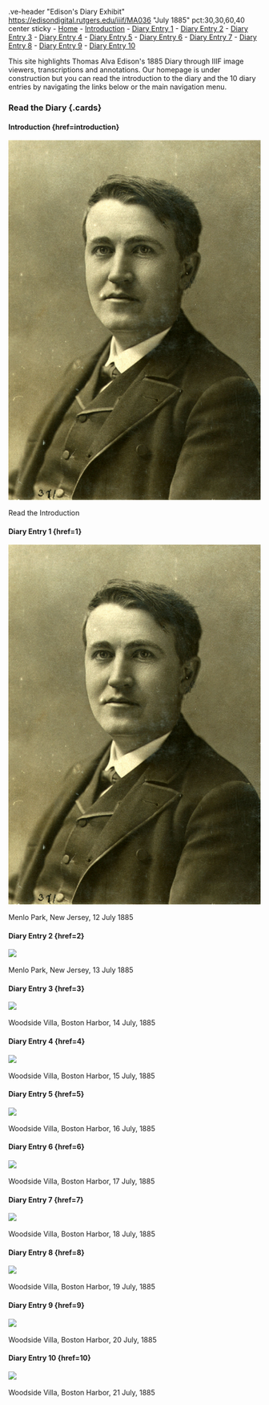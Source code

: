 .ve-header "Edison's Diary Exhibit" https://edisondigital.rutgers.edu/iiif/MA036 "July 1885" pct:30,30,60,40 center sticky
    - [Home](/)
    - [Introduction](/introduction)
    - [Diary Entry 1](/1)
    - [Diary Entry 2](/2)
    - [Diary Entry 3](/3)
    - [Diary Entry 4](/4)
    - [Diary Entry 5](/5)
    - [Diary Entry 6](/6)
    - [Diary Entry 7](/7)
    - [Diary Entry 8](/8)
    - [Diary Entry 9](/9)
    - [Diary Entry 10](/10)
    
This site highlights Thomas Alva Edison's 1885 Diary through IIIF image viewers, transcriptions and annotations. Our homepage is under construction but you can read the introduction to the diary and the 10 diary entries by navigating the links below or the main navigation menu. 

### Read the Diary {.cards}

#### Introduction {href=introduction}

![](https://raw.githubusercontent.com/edisonpapers/media/main/ThomasAlvaEdison1884/Thomas_Alva_Edison_1884.jpg)

Read the Introduction 

#### Diary Entry 1 {href=1}

![](https://github.com/edisonpapers/media/blob/main/ThomasAlvaEdison1884/Thomas_Alva_Edison_1884.jpg#:~:text=ThomasAlvaEdison1884-,Thomas_Alva_Edison_1884,-.jpg)

Menlo Park, New Jersey, 12 July 1885

#### Diary Entry 2 {href=2}

![](https://iiif.juncture-digital.org/thumbnail/wc:High_Street%2C_Canterbury%2C_Kent.jpg)

Menlo Park, New Jersey, 13 July 1885

#### Diary Entry 3 {href=3}

![](https://iiif.juncture-digital.org/thumbnail/wc:Canterbury_cathedral_20160901.jpg)

Woodside Villa, Boston Harbor, 14 July, 1885

#### Diary Entry 4 {href=4}

![](https://iiif.juncture-digital.org/thumbnail/wc:Dane_John_gardens_-_geograph.org.uk_-_746465.jpg)

Woodside Villa, Boston Harbor, 15 July, 1885

#### Diary Entry 5 {href=5}

![](https://iiif.juncture-digital.org/thumbnail/wc:Dane_John_mound_-_geograph.org.uk_-_2277327.jpg)

Woodside Villa, Boston Harbor, 16 July, 1885

#### Diary Entry 6 {href=6}

![](https://iiif.juncture-digital.org/thumbnail/wc:Dane_John_mound_-_geograph.org.uk_-_2277327.jpg)

Woodside Villa, Boston Harbor, 17 July, 1885

#### Diary Entry 7 {href=7}

![](https://iiif.juncture-digital.org/thumbnail/wc:Dane_John_mound_-_geograph.org.uk_-_2277327.jpg)

Woodside Villa, Boston Harbor, 18 July, 1885

#### Diary Entry 8 {href=8}

![](https://iiif.juncture-digital.org/thumbnail/wc:Dane_John_mound_-_geograph.org.uk_-_2277327.jpg)

Woodside Villa, Boston Harbor, 19 July, 1885

#### Diary Entry 9 {href=9}

![](https://iiif.juncture-digital.org/thumbnail/wc:Dane_John_mound_-_geograph.org.uk_-_2277327.jpg)

Woodside Villa, Boston Harbor, 20 July, 1885

#### Diary Entry 10 {href=10}

![](https://iiif.juncture-digital.org/thumbnail/wc:Dane_John_mound_-_geograph.org.uk_-_2277327.jpg)

Woodside Villa, Boston Harbor, 21 July, 1885